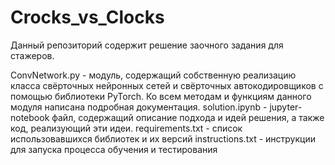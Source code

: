 # Crocks_vs_Clocks
Данный репозиторий содержит решение заочного задания для стажеров.

ConvNetwork.py - модуль, содержащий собственную реализацию класса свёрточных нейронных сетей и свёрточных автокодировщиков с помощью библиотеки PyTorch. Ко всем методам и функциям данного модуля написана подробная документация.
solution.ipynb - jupyter-notebook файл, содержащий описание подхода и идей решения, а также код, реализующий эти идеи.
requirements.txt - список использовавшихся библиотек и их версий
instructions.txt - инструкции для запуска процесса обучения и тестирования

